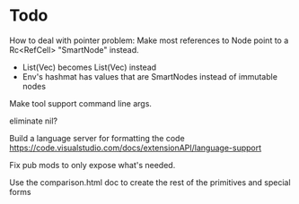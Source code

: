 # Todo

How to deal with pointer problem: Make most references to Node point to a Rc<RefCell<Node>> "SmartNode" instead.
* List(Vec<Node>) becomes List(Vec<SmartNode>) instead
* Env's hashmat has values that are SmartNodes instead of immutable nodes

Make tool support command line args.

eliminate nil?

Build a language server for formatting the code
https://code.visualstudio.com/docs/extensionAPI/language-support

Fix pub mods to only expose what's needed.

Use the comparison.html doc to create the rest of the primitives and special forms

